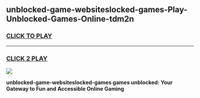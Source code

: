 
## unblocked-game-websiteslocked-games-Play-Unblocked-Games-Online-tdm2n
<h3>
<a href="https://premium76.site?title=unblocked-game-websiteslocked-games&ref=24A">CLICK TO PLAY</a></h3>
<hr>

<h3>
<a href="https://premium76.site?title=unblocked-game-websiteslocked-games&ref=24A">CLICK 2 PLAY</a>
  
</h3>

<a href="https://premium76.site?title=unblocked-game-websiteslocked-games&ref=24A"><img src="https://clearcache.store/games.png"></a>


**unblocked-game-websiteslocked-games games unblocked: Your Gateway to Fun and Accessible Online Gaming**
